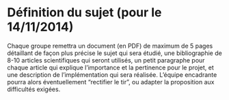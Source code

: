 # Définition du sujet (pour le 14/11/2014)

Chaque groupe remettra un document (en PDF) de maximum de 5 pages détaillant de façon plus précise le sujet qui sera étudié, une bibliographie de 8-10 articles scientifiques qui seront utilisés, un petit paragraphe pour chaque article qui explique l’importance et la pertinence pour le projet,  et une description de l’implémentation qui sera réalisée. L’équipe encadrante pourra alors éventuellement “rectifier le tir”, ou adapter la proposition aux difficultés exigées.